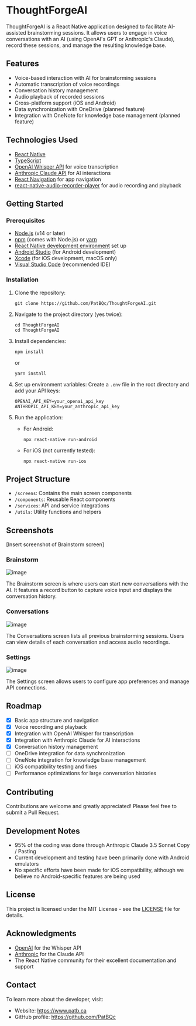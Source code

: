 # ThoughtForgeAI

ThoughtForgeAI is a React Native application designed to facilitate AI-assisted brainstorming sessions. It allows users to engage in voice conversations with an AI (using OpenAI's GPT or Anthropic's Claude), record these sessions, and manage the resulting knowledge base.


## Features

- Voice-based interaction with AI for brainstorming sessions
- Automatic transcription of voice recordings
- Conversation history management
- Audio playback of recorded sessions
- Cross-platform support (iOS and Android)
- Data synchronization with OneDrive (planned feature)
- Integration with OneNote for knowledge base management (planned feature)

## Technologies Used

- [React Native](https://reactnative.dev/)
- [TypeScript](https://www.typescriptlang.org/)
- [OpenAI Whisper API](https://openai.com/research/whisper) for voice transcription
- [Anthropic Claude API](https://www.anthropic.com/) for AI interactions
- [React Navigation](https://reactnavigation.org/) for app navigation
- [react-native-audio-recorder-player](https://github.com/hyochan/react-native-audio-recorder-player) for audio recording and playback

## Getting Started

### Prerequisites

- [Node.js](https://nodejs.org/) (v14 or later)
- [npm](https://www.npmjs.com/) (comes with Node.js) or [yarn](https://yarnpkg.com/)
- [React Native development environment](https://reactnative.dev/docs/environment-setup) set up
- [Android Studio](https://developer.android.com/studio) (for Android development)
- [Xcode](https://developer.apple.com/xcode/) (for iOS development, macOS only)
- [Visual Studio Code](https://code.visualstudio.com/) (recommended IDE)

### Installation

1. Clone the repository:
   ```
   git clone https://github.com/PatBQc/ThoughtForgeAI.git
   ```

2. Navigate to the project directory (yes twice):
   ```
   cd ThoughtForgeAI
   cd ThoughtForgeAI
   ```

3. Install dependencies:
   ```
   npm install
   ```
   or
   ```
   yarn install
   ```

4. Set up environment variables:
   Create a `.env` file in the root directory and add your API keys:
   ```
   OPENAI_API_KEY=your_openai_api_key
   ANTHROPIC_API_KEY=your_anthropic_api_key
   ```

5. Run the application:
   - For Android:
     ```
     npx react-native run-android
     ```
   - For iOS (not currently tested):
     ```
     npx react-native run-ios
     ```

## Project Structure

- `/screens`: Contains the main screen components
- `/components`: Reusable React components
- `/services`: API and service integrations
- `/utils`: Utility functions and helpers

## Screenshots

[Insert screenshot of Brainstorm screen]
### Brainstorm
![image](https://github.com/user-attachments/assets/9ebe8d33-ed65-4c2f-ae34-bf5ebcd9230e)

The Brainstorm screen is where users can start new conversations with the AI. It features a record button to capture voice input and displays the conversation history.

### Conversations
![image](https://github.com/user-attachments/assets/2022ddf6-74ff-4ffe-95ea-e93f4815335e)

The Conversations screen lists all previous brainstorming sessions. Users can view details of each conversation and access audio recordings.

### Settings
![image](https://github.com/user-attachments/assets/8be78d6b-e31b-4fcb-a6c9-21c5fcd77701)

The Settings screen allows users to configure app preferences and manage API connections.

## Roadmap

- [x] Basic app structure and navigation
- [x] Voice recording and playback
- [x] Integration with OpenAI Whisper for transcription
- [x] Integration with Anthropic Claude for AI interactions
- [x] Conversation history management
- [ ] OneDrive integration for data synchronization
- [ ] OneNote integration for knowledge base management
- [ ] iOS compatibility testing and fixes
- [ ] Performance optimizations for large conversation histories

## Contributing

Contributions are welcome and greatly appreciated! Please feel free to submit a Pull Request.

## Development Notes

- 95% of the coding was done through Anthropic Claude 3.5 Sonnet Copy / Pasting
- Current development and testing have been primarily done with Android emulators
- No specific efforts have been made for iOS compatibility, although we believe no Android-specific features are being used

## License

This project is licensed under the MIT License - see the [LICENSE](LICENSE) file for details.

## Acknowledgments

- [OpenAI](https://openai.com/) for the Whisper API
- [Anthropic](https://www.anthropic.com/) for the Claude API
- The React Native community for their excellent documentation and support

## Contact

To learn more about the developer, visit:
- Website: https://www.patb.ca
- GitHub profile: https://github.com/PatBQc
